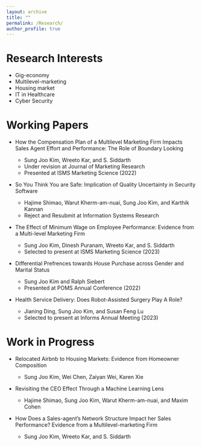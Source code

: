 ```yaml
---
layout: archive
title: ""
permalink: /Research/
author_profile: true
---
```




Research Interests 
======
* Gig-economy
* Multilevel-marketing
* Housing market
* IT in Healthcare
* Cyber Security

Working Papers
======
* How the Compensation Plan of a Multilevel Marketing Firm Impacts Sales Agent Effort and Performance: The Role of Boundary Looking  
  * Sung Joo Kim, Wreeto Kar, and S. Siddarth
  * Under revision at Journal of Marketing Research
  * Presented at ISMS Marketing Science (2022) 

* So You Think You are Safe: Implication of Quality Uncertainty in Security Software
  * Hajime Shimao, Warut Kherm-am-nuai, Sung Joo Kim, and Karthik Kannan
  * Reject and Resubmit at Information Systems Research
 
* The Effect of Minimum Wage on Employee Performance: Evidence from a Multi-level Marketing Firm
  * Sung Joo Kim, Dinesh Puranam, Wreeto Kar, and S. Siddarth
  * Selected to present at ISMS Marketing Science (2023)

* Differential Prefrences towards House Purchase across Gender and Marital Status
  * Sung Joo Kim and Ralph Siebert
  * Presented at POMS Annual Conference (2022)

* Health Service Delivery: Does Robot-Assisted Surgery Play A Role?
  * Jianing Ding, Sung Joo Kim, and Susan Feng Lu 
  * Selected to present at Informs Annual Meeting (2023)

Work in Progress
====== 
* Relocated Airbnb to Housing Markets: Evidence from Homeowner Composition
  * Sung Joo Kim, Wei Chen, Zaiyan Wei, Karen Xie

* Revisiting the CEO Effect Through a Machine Learning Lens
  * Hajime Shimao, Sung Joo Kim, Warut Kherm-am-nuai, and Maxim Cohen
 
* How Does a Sales-agent’s Network Structure Impact her Sales Performance? Evidence from a Multilevel-marketing Firm  
  * Sung Joo Kim, Wreeto Kar, and S. Siddarth

